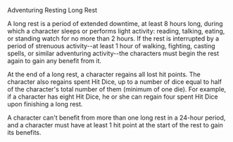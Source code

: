Adventuring
Resting
Long Rest
<p>
  A long rest is a period of extended downtime, at least 8 hours long, during which a character sleeps or performs light activity: reading, talking, eating, or standing watch for no more than 2 hours. If the rest is interrupted by a period of strenuous activity--at least 1 hour of walking, fighting, casting spells, or similar adventuring activity--the characters must begin the rest again to gain any benefit from it.
</p>
<p>
  At the end of a long rest, a character regains all lost hit points. The character also regains spent Hit Dice, up to a number of dice equal to half of the character's total number of them (minimum of one die). For example, if a character has eight Hit Dice, he or she can regain four spent Hit Dice upon finishing a long rest.
</p>
<p>
  A character can't benefit from more than one long rest in a 24-hour period, and a character must have at least 1 hit point at the start of the rest to gain its benefits.
</p>